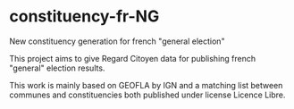 constituency-fr-NG
==================

New constituency generation for french &quot;general election&quot;

This project aims to give Regard Citoyen data for publishing french &quot;general&quot; election results.

This work is mainly based on GEOFLA by IGN and a matching list between communes and constituencies both published under license Licence Libre.
